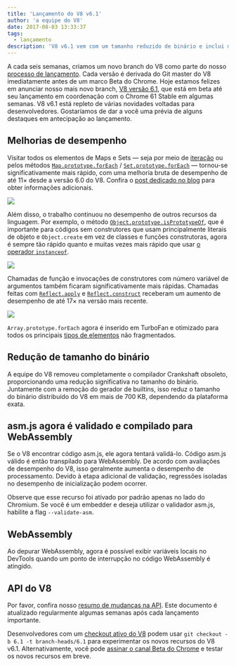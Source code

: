 ```yaml
---
title: 'Lançamento do V8 v6.1'
author: 'a equipe do V8'
date: 2017-08-03 13:33:37
tags:
  - lançamento
description: 'V8 v6.1 vem com um tamanho reduzido de binário e inclui melhorias de desempenho. Além disso, asm.js agora é validado e compilado para WebAssembly.'
---
```

A cada seis semanas, criamos um novo branch do V8 como parte do nosso [processo de lançamento](/docs/release-process). Cada versão é derivada do Git master do V8 imediatamente antes de um marco Beta do Chrome. Hoje estamos felizes em anunciar nosso mais novo branch, [V8 versão 6.1](https://chromium.googlesource.com/v8/v8.git/+log/branch-heads/6.1), que está em beta até seu lançamento em coordenação com o Chrome 61 Stable em algumas semanas. V8 v6.1 está repleto de várias novidades voltadas para desenvolvedores. Gostaríamos de dar a você uma prévia de alguns destaques em antecipação ao lançamento.

<!--truncate-->
## Melhorias de desempenho

Visitar todos os elementos de Maps e Sets — seja por meio de [iteração](http://exploringjs.com/es6/ch_iteration.html) ou pelos métodos [`Map.prototype.forEach`](https://developer.mozilla.org/en-US/docs/Web/JavaScript/Reference/Global_Objects/Map/forEach) / [`Set.prototype.forEach`](https://developer.mozilla.org/en-US/docs/Web/JavaScript/Reference/Global_Objects/Set/forEach) — tornou-se significativamente mais rápido, com uma melhoria bruta de desempenho de até 11× desde a versão 6.0 do V8. Confira o [post dedicado no blog](https://benediktmeurer.de/2017/07/14/faster-collection-iterators/) para obter informações adicionais.

![](/_img/v8-release-61/iterating-collections.svg)

Além disso, o trabalho continuou no desempenho de outros recursos da linguagem. Por exemplo, o método [`Object.prototype.isPrototypeOf`](https://developer.mozilla.org/en-US/docs/Web/JavaScript/Reference/Global_Objects/Object/isPrototypeOf), que é importante para códigos sem construtores que usam principalmente literais de objeto e `Object.create` em vez de classes e funções construtoras, agora é sempre tão rápido quanto e muitas vezes mais rápido que usar [o operador `instanceof`](https://developer.mozilla.org/en-US/docs/Web/JavaScript/Reference/Operators/instanceof).

![](/_img/v8-release-61/checking-prototype.svg)

Chamadas de função e invocações de construtores com número variável de argumentos também ficaram significativamente mais rápidas. Chamadas feitas com [`Reflect.apply`](https://developer.mozilla.org/en-US/docs/Web/JavaScript/Reference/Global_Objects/Reflect/apply) e [`Reflect.construct`](https://developer.mozilla.org/en-US/docs/Web/JavaScript/Reference/Global_Objects/Reflect/construct) receberam um aumento de desempenho de até 17× na versão mais recente.

![](/_img/v8-release-61/call-construct.svg)

`Array.prototype.forEach` agora é inserido em TurboFan e otimizado para todos os principais [tipos de elementos](/blog/elements-kinds) não fragmentados.

## Redução de tamanho do binário

A equipe do V8 removeu completamente o compilador Crankshaft obsoleto, proporcionando uma redução significativa no tamanho do binário. Juntamente com a remoção do gerador de builtins, isso reduz o tamanho do binário distribuído do V8 em mais de 700 KB, dependendo da plataforma exata.

## asm.js agora é validado e compilado para WebAssembly

Se o V8 encontrar código asm.js, ele agora tentará validá-lo. Código asm.js válido é então transpilado para WebAssembly. De acordo com avaliações de desempenho do V8, isso geralmente aumenta o desempenho de processamento. Devido à etapa adicional de validação, regressões isoladas no desempenho de inicialização podem ocorrer.

Observe que esse recurso foi ativado por padrão apenas no lado do Chromium. Se você é um embedder e deseja utilizar o validador asm.js, habilite a flag `--validate-asm`.

## WebAssembly

Ao depurar WebAssembly, agora é possível exibir variáveis locais no DevTools quando um ponto de interrupção no código WebAssembly é atingido.

## API do V8

Por favor, confira nosso [resumo de mudanças na API](https://docs.google.com/document/d/1g8JFi8T_oAE_7uAri7Njtig7fKaPDfotU6huOa1alds/edit). Este documento é atualizado regularmente algumas semanas após cada lançamento importante.

Desenvolvedores com um [checkout ativo do V8](/docs/source-code#using-git) podem usar `git checkout -b 6.1 -t branch-heads/6.1` para experimentar os novos recursos do V8 v6.1. Alternativamente, você pode [assinar o canal Beta do Chrome](https://www.google.com/chrome/browser/beta.html) e testar os novos recursos em breve.
